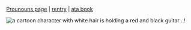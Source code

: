 [Prounouns page](https://en.pronouns.page/@void0991)  |  [rentry](https://rentry.co/voidershopss) | [ata book](https://voider.atabook.org/)



<img src="https://media1.tenor.com/m/FiqEiUt-AA0AAAAC/rockstar-cookie-cookie-run-kingdom.gif" alt="a cartoon character with white hair is holding a red and black guitar .."/>!











